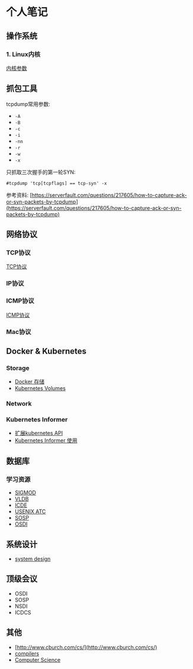# 个人笔记

## 操作系统

### 1. Linux内核

[内核参数](os/kernal.md)

## 抓包工具

tcpdump常用参数:

- `-A`
- `-B`
- `-c`
- `-i`
- `-nn`
- `-r`
- `-w`
- `-x`

只抓取三次握手的第一轮SYN:

```
#tcpdump 'tcp[tcpflags] == tcp-syn' -x 
```

参考资料: [https://serverfault.com/questions/217605/how-to-capture-ack-or-syn-packets-by-tcpdump](https://serverfault.com/questions/217605/how-to-capture-ack-or-syn-packets-by-tcpdump)

## 网络协议

### TCP协议

[TCP协议](network/tcp.md)

### IP协议

### ICMP协议

[ICMP协议](network/icmp.md)

### Mac协议

## Docker & Kubernetes

### Storage

- [Docker 存储](docker/storage.md)
- [Kubernetes Volumes](kubernetes/volume.md)

### Network

### Kubernetes Informer

- [扩展kubernetes API](https://mp.weixin.qq.com/s?__biz=MzU1OTAzNzc5MQ==&mid=2247484052&idx=1&sn=cec9f4a1ee0d21c5b2c51bd147b8af59&chksm=fc1c2ea4cb6ba7b283eef5ac4a45985437c648361831bc3e6dd5f38053be1968b3389386e415&scene=21#wechat_redirect)
- [Kubernetes Informer 使用](https://www.jianshu.com/p/1e2e686fe363?isappinstalled=0)

## 数据库

### 学习资源

- [SIGMOD](https://sigmod.org/)
- [VLDB](http://vldb.org/)
- [ICDE](https://www.icde.org/)
- [USENIX ATC](https://www.usenix.org/conference/atc19)
- [SOSP](http://sosp.org/)
- [OSDI](https://www.usenix.org/conference/osdi18)


## 系统设计

- [system design](https://github.com/donnemartin/system-design-primer)

## 顶级会议

- OSDI
- SOSP
- NSDI
- ICDCS

## 其他

- [http://www.cburch.com/cs/](http://www.cburch.com/cs/)
- [compilers](https://web.stanford.edu/class/cs143/index2018.html)
- [Computer Science](https://cs.stanford.edu/directory/faculty)
